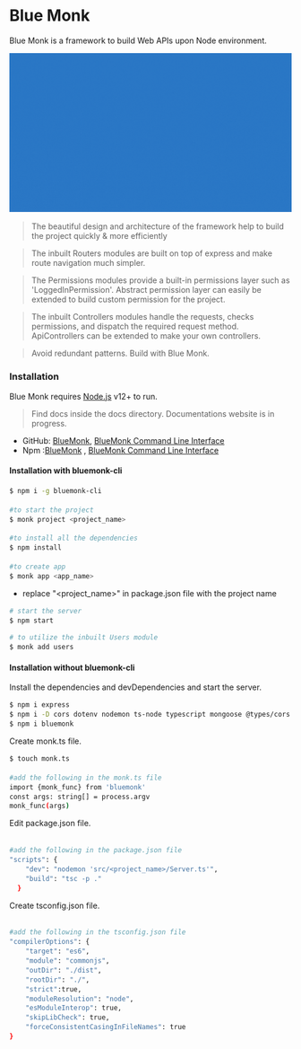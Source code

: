 # Blue Monk

Blue Monk is a framework to build Web APIs upon Node environment.

![](https://github.com/rachitaryal/BlueMonk/blob/master/images/logo/bluemonkwallpaper_blue.gif?raw=true)

> The beautiful design and architecture of the framework help to build the project quickly & more efficiently

> The inbuilt Routers modules are built on top of express and make route navigation much simpler.

> The Permissions modules provide a built-in permissions layer such as 'LoggedInPermission'. Abstract permission layer can easily be extended to build custom permission for the project.

> The inbuilt Controllers modules handle the requests, checks permissions, and dispatch the required request method. ApiControllers can be extended to make your own controllers.

> Avoid redundant patterns. Build with Blue Monk.

### Installation

Blue Monk requires [Node.js](https://nodejs.org/) v12+ to run.

> Find docs inside the docs directory. Documentations website is in progress.

- GitHub: [BlueMonk](https://github.com/rachitaryal/BlueMonk), [BlueMonk Command Line Interface](https://github.com/rachitaryal/blue_monk_cli)
- Npm :[BlueMonk](https://www.npmjs.com/package/bluemonk) , [BlueMonk Command Line Interface](https://www.npmjs.com/package/bluemonk-cli)

#### Installation with bluemonk-cli

```sh
$ npm i -g bluemonk-cli

#to start the project
$ monk project <project_name>

#to install all the dependencies
$ npm install

#to create app
$ monk app <app_name>

```

- replace "<project_name>" in package.json file with the project name

```sh
# start the server
$ npm start

```

```sh
# to utilize the inbuilt Users module
$ monk add users

```

#### Installation without bluemonk-cli

Install the dependencies and devDependencies and start the server.

```sh
$ npm i express
$ npm i -D cors dotenv nodemon ts-node typescript mongoose @types/cors @types/express @types/mongoose @types/node @types/body-parser
$ npm i bluemonk
```

Create monk.ts file.

```sh
$ touch monk.ts

#add the following in the monk.ts file
import {monk_func} from 'bluemonk'
const args: string[] = process.argv
monk_func(args)

```

Edit package.json file.

```sh

#add the following in the package.json file
"scripts": {
    "dev": "nodemon 'src/<project_name>/Server.ts'",
    "build": "tsc -p ."
  }

```

Create tsconfig.json file.

```sh

#add the following in the tsconfig.json file
"compilerOptions": {
    "target": "es6",
    "module": "commonjs",
    "outDir": "./dist",
    "rootDir": "./",
    "strict":true,
    "moduleResolution": "node",
    "esModuleInterop": true,
    "skipLibCheck": true,
    "forceConsistentCasingInFileNames": true
}

```
